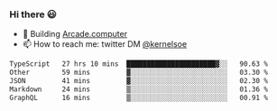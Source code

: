 ### Hi there 😃

- 🔨 Building [Arcade.computer](https://arcade.computer)
- 📫 How to reach me: twitter DM [@kernelsoe](https://twitter.com/kernelsoe)

<!--START_SECTION:waka-->

```txt
TypeScript   27 hrs 10 mins  ██████████████████████▓░░   90.63 %
Other        59 mins         ▓░░░░░░░░░░░░░░░░░░░░░░░░   03.30 %
JSON         41 mins         ▓░░░░░░░░░░░░░░░░░░░░░░░░   02.30 %
Markdown     24 mins         ▒░░░░░░░░░░░░░░░░░░░░░░░░   01.36 %
GraphQL      16 mins         ▒░░░░░░░░░░░░░░░░░░░░░░░░   00.91 %
```

<!--END_SECTION:waka-->
